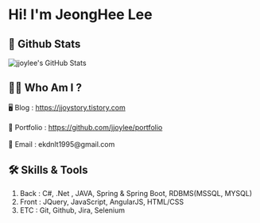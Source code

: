 <h1>Hi! I'm JeongHee Lee</h1>
<h2> 🌟 Github Stats </h2> 
<div>
  <img src="https://github-readme-stats.vercel.app/api?username=jjoylee&show_icons=true&theme=github_dark" alt="jjoylee's GitHub Stats"/>
</div>
<h2> 👩🏻 Who Am I ? </h2> 
<div>
  🖥 Blog : <a href="https://jjoystry.tistory.com" target="_blank">https://jjoystory.tistory.com</a><br><br>
  📂 Portfolio : <a href="https://github.com/jjoylee/portfolio" target="_blank">https://github.com/jjoylee/portfolio</a><br><br>
  📧 Email : ekdnlt1995@gmail.com<br>
  <!-- 📝 Resume : --> 
</div>
<h2> 🛠 Skills & Tools </h2> 
<div>
  <ol>
    <li>Back : C#, .Net , JAVA, Spring & Spring Boot, RDBMS(MSSQL, MYSQL)</li>
    <li>Front : JQuery, JavaScript, AngularJS, HTML/CSS</li>
    <li>ETC : Git, Github, Jira, Selenium</li>
  </ol>
</div>
